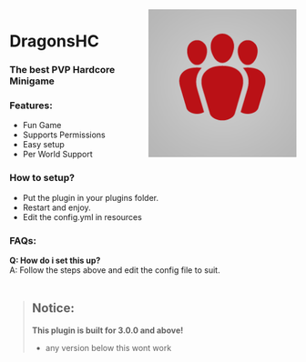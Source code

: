 <img align="right" widht="auto" height="260" src="https://github.com/callumrawlinson/StaffList/blob/main/images/logo.png?raw=true" alt="Logo">

# DragonsHC

### The best PVP Hardcore Minigame
### Features:

 - Fun Game  
 - Supports Permissions
 - Easy setup  
 - Per World Support

### How to setup?

 - Put the plugin in your plugins folder.
 - Restart and enjoy.
 - Edit the config.yml in resources
 
 ### FAQs:

**Q: How do i set this up?**<br />
A: Follow the steps above and edit the config file to suit. <br /><br /> 

>## Notice: <br />
>**This plugin is built for 3.0.0 and above!**
>- any version below this wont work <br />
